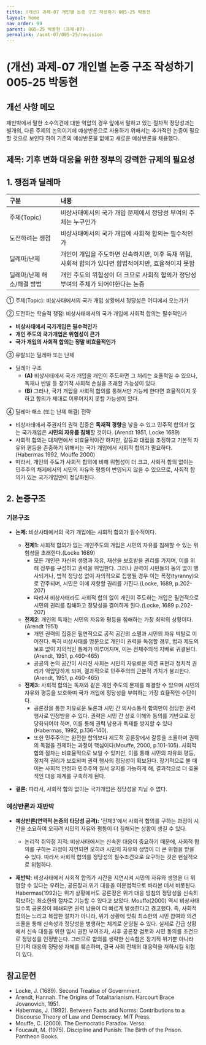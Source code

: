 ```yaml
---
title: (개선) 과제-07 개인별 논증 구조 작성하기 005-25 박동현
layout: home
nav_order: 99
parent: 005-25 박동현 (과제-07)
permalink: /asmt-07/005-25/revision
---
```


# (개선) 과제-07 개인별 논증 구조 작성하기 005-25 박동현 

## 개선 사항 메모

재반박에서 말한 소수의견에 대한 억압의 경우 앞에서 말하고 있는 절차적 정당성과는 별개의, 다른 주제의 논의이기에 예상반론으로 사용하기 위해서는 추가적인 논증이 필요할 것으로 보인다 하여 기존의 예상반론을 없애고 새로운 예상반론을 채용했다.

## 제목: 기후 변화 대응을 위한 정부의 강력한 규제의 필요성  

## 1. 쟁점과 딜레마

| 구분 | 내용 |
|:---|:---|
| 주제(Topic) | 비상사태에서의 국가 개입 문제에서 정당성 부여의 주체는 누구인가 |
| 도전하려는 쟁점 | 비상사태에서의 국가 개입에 사회적 합의는 필수적인가 |
| 딜레마/난제 | 개인이 개입을 주도하면 신속하지만, 이후 독재 위험, 사회적 합의가 있다면 합법적이지만, 효율적이지 못함 |
| 딜레마/난제 해소/해결 방법 | 개인 주도의 위험성이 더 크므로 사회적 합의가 정당성 부여의 주체가 되어야한다는 논증 |

① 주제(Topic): 비상사태에서의 국가 개입 상황에서 정당성은 어디에서 오는가가

② 도전하는 학술적 쟁점: 비상사태에서의 국가 개입에 사회적 합의는 필수적인가

- **비상사태에서 국가개입은 필수적인가**
- **개인 주도의 국가개입은 위험성이 큰가**
- **국가 개입의 사회적 합의는 정말 비효율적인가**

③ 유발되는 딜레마 또는 난제

- 딜레마 구조
  - **(A)** 비상사태에서 국가 개입을 개인이 주도하면 그 처리는 효율적일 수 있으나, 독재나 반발 등 장기적 사회적 손실을 초래할 가능성이 있다.
  - **(B)** 그러나, 국가 개입을 사회적 합의를 통해서만 가능케 한다면 효율적이지 못하고 합의가 제대로 이루어지지 못할 가능성이 있다.

④ 딜레마 해소 (또는 난제 해결) 전략

- 비상사태에서 주권자의 권력 집중은 **독재적 경향**을 낳을 수 있고 민주적 합의가 없는 국가개입은 **시민의 자유를 침해**할 것이다. (Arendt 1951, Locke 1689)
- 사회적 합의는 대처면에서 비효율적이긴 하지만, 갈등과 대립을 조정하고 기본적 자유와 평등을 존중하기 위해서는 국가 개입에서 사회적 합의가 필요하다. (Habermas 1992, Mouffe 2000)
- 따라서, 개인의 주도가 사회적 합의에 비해 위험성이 더 크고, 사회적 합의 없이는 민주주의 채제에서의 시민의 자유와 평등이 반영되지 않을 수 있으므로, 사회적 합의가 있는 국가개입만이 정당화된다.

## 2. 논증구조

### 기본구조

- **논제:** 비상사태에서의 국가 개입에는 사회적 합의가 필수적이다.
  - **전제1:** 사회적 합의가 없는 개인주도의 개입은 시민의 자유를 침해할 수 있는 위험성을 초래한다.(Locke 1689)
    - 모든 개인은 자신의 생명과 자유, 재산을 보호받을 권리를 가지며, 이를 위해 정부를 구성하고 권력을 위임한다. 그러나 권력이 시민들의 동의 없이 행사되거나, 법적 정당성 없이 자의적으로 집행될 경우 이는 폭정(tyranny)으로 간주되며, 시민은 이에 저항할 권리를 가진다.(Locke, 1689, p.202-207)
    - 따라서 비상사태라도 사회적 합의 없이 개인이 주도하는 개입은 필연적으로 시민의 권리를 침해하고 정당성을 결여하게 된다.(Locke, 1689 p.202-207)
  - **전제2:** 개인의 독재는 시민의 자유와 평등을 침해하는 가장 최악의 상황이다. (Arendt 1951)
    - 개인 권력의 집중은 필연적으로 공적 공간의 소멸과 시민의 자유 박탈로 이어진다. 특히 비상사태를 명분으로 개인이 권력을 독점할 경우, 법과 제도의 보호 없이 자의적인 통제가 이루어지며, 이는 전체주의적 지배로 귀결된다.(Arendt, 1951, p.460-465)
    - 공공의 논의 공간이 사라진 사회는 시민의 자유로운 의견 표현과 정치적 권리가 억압당하게 되며, 결과적으로 민주주의의 근본적 가치가 붕괴한다.(Arendt, 1951, p.460-465)
  - **전제3:** 사회적 합의는 독재와 같은 개인 주도의 문제를 해결할 수 있으며 시민의 자유와 평등을 보호하며 국가 개입에 정당성을 부여하는 가장 효율적인 수단이다.
      - 공론장을 통한 자유로운 토론과 시민 간 의사소통적 합의만이 정당한 권력 행사로 인정받을 수 있다. 권력은 시민 간 상호 이해와 동의를 기반으로 정당화되어야 하며, 이를 통해 권력 남용과 독재를 방지할 수 있다(Habermas, 1992, p.136-140).
      -  또한 민주주의는 완전한 합의보다 제도적 공론장에서 갈등을 조율하며 권력의 독점을 견제하는 과정이 핵심이다(Mouffe, 2000, p.101-105). 사회적 합의 절차는 비효율적으로 보일 수 있지만, 이를 통해 시민의 자유와 평등, 정치적 권리가 보호되며 권력 행사의 정당성이 확보된다. 장기적으로 볼 때 이는 사회적 안정과 민주주의 질서 유지를 가능하게 해, 결과적으로 더 효율적인 대응 체계를 구축하게 된다.

- **결론:** 따라서, 사회적 합의 없이는 국가개입은 정당성을 지닐 수 없다.

### 예상반론과 재반박

- **예상반론(연역적 논증의 타당성 공격):** '전제3'에서 사회적 합의를 구하는 과정이 시간을 소요하여 오히려 시민의 자유와 평등이 더 침해되는 상황이 생길 수 있다.
  - 논리적 취약점 지적: 비상사태에서는 신속한 대응이 중요하기 때문에, 사회적 합의를 구하는 과정이 지연되면 오히려 시민의 자유와 생명이 더 큰 위협을 받을 수 있다. 따라서 사회적 합의를 정당성의 필수조건으로 요구하는 것은 현실적으로 위험하다.

- **재반박:** 비상사태에서 사회적 합의가 시간을 지연시켜 시민의 자유와 생명을 더 위협할 수 있다는 우려는, 공론장과 위기 대응을 이분법적으로 바라본 데서 비롯된다. Habermas(1992)는 위기 상황에서도 공론장은 위기 대응 방침의 정당성을 신속히 확보하는 최소한의 절차로 기능할 수 있다고 보았다. Mouffe(2000) 역시 비상사태일수록 공론장이 폐쇄되면 권력 남용이 더 빠르게 발생한다고 경고했다. 즉, 사회적 합의는 느리고 복잡한 절차가 아니라, 위기 상황에 맞춰 최소한의 시민 참여와 의견 조율을 통해 신속성과 정당성을 병행하는 체계로 운영될 수 있다. 실제로 긴급 상황에서 신속 대응을 위한 임시 권한 부여조차, 사후 공론장 검토와 시민 동의를 조건으로 정당성을 인정받는다. 그러므로 합의를 생략한 신속함은 장기적 위기뿐 아니라 단기적 대응의 정당성 자체를 훼손하며, 결국 사회 전체의 대응력을 저하시킬 위험이 있다.

## 참고문헌

- Locke, J. (1689). Second Treatise of Government.
- Arendt, Hannah. The Origins of Totalitarianism. Harcourt Brace Jovanovich, 1951.
- Habermas, J. (1992). Between Facts and Norms: Contributions to a Discourse Theory of Law and Democracy. MIT Press.
- Mouffe, C. (2000). The Democratic Paradox. Verso.
- Foucault, M. (1975). Discipline and Punish: The Birth of the Prison. Pantheon Books.